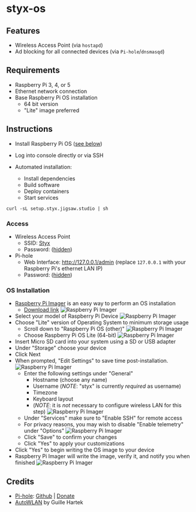 # styx-os

## Features
- Wireless Access Point (via `hostapd`)
- Ad blocking for all connected devices (via `Pi-hole`/`dnsmasqd`)

## Requirements
- Raspberry Pi 3, 4, or 5
- Ethernet network connection
- Base Raspberry Pi OS installation
  - 64 bit version
  - "Lite" image preferred

## Instructions
- Install Raspberry Pi OS ([see below](#os-installation))
- Log into console directly or via SSH

- Automated installation:
  - Install dependencies
  - Build software
  - Deploy containers
  - Start services
```shell
curl -sL setup.styx.jigsaw.studio | sh
```

### Access
- Wireless Access Point
  - SSID: [Styx](https://github.com/Jigsaw-Studio/styx-os/blob/main/srv/styx-autowlan/confs/hostapd_confs/wpa2.conf#L3)
  - Password: ([hidden](https://github.com/Jigsaw-Studio/styx-os/blob/main/srv/styx-autowlan/confs/hostapd_confs/wpa2.conf#L4))
- Pi-hole
  - Web Interface: http://127.0.0.1/admin (replace `127.0.0.1` with your Raspberry Pi's ethernet LAN IP)
  - Password: ([hidden](https://github.com/Jigsaw-Studio/styx-os/blob/main/srv/styx-pihole/docker/.env#L4))

### OS Installation
- [Raspberry Pi Imager]((https://www.raspberrypi.com/software/)) is an easy way to perform an OS installation
  - [Download link](https://www.raspberrypi.com/software/)
  ![Raspberry Pi Imager](docs/images/raspberry_pi_imager_1.png)
- Select your model of Raspberry Pi Device
  ![Raspberry Pi Imager](docs/images/raspberry_pi_imager_2.png)
- Choose "Lite" version of Operating System to minimum storage usage
  - Scroll down to "Raspberry Pi OS (other)"
    ![Raspberry Pi Imager](docs/images/raspberry_pi_imager_3.png)
  - Choose Raspberry Pi OS Lite (64-bit)
    ![Raspberry Pi Imager](docs/images/raspberry_pi_imager_4.png)
- Insert Micro SD card into your system using a SD or USB adapter
- Under "Storage" choose your device
- Click Next
- When prompted, "Edit Settings" to save time post-installation.
  ![Raspberry Pi Imager](docs/images/raspberry_pi_imager_5.png)
  - Enter the following settings under "General"
    - Hostname (choose any name)
    - Username (*NOTE*: "styx" is currently *required* as username)
    - Timezone
    - Keyboard layout
    - (*NOTE*: it is *not* necessary to configure wireless LAN for this step)
      ![Raspberry Pi Imager](docs/images/raspberry_pi_imager_6.png)
  - Under "Services" make sure to "Enable SSH" for remote access
  - For privacy reasons, you may wish to disable "Enable telemetry" under "Options"
    ![Raspberry Pi Imager](docs/images/raspberry_pi_imager_7.png)
  - Click "Save" to confirm your changes
  - Click "Yes" to apply your customizations
- Click "Yes" to begin writing the OS image to your device
- Raspberry Pi Imager will write the image, verify it, and notify you when finished
  ![Raspberry Pi Imager](docs/images/raspberry_pi_imager_8.png)

## Credits
- [Pi-hole](https://pi-hole.net/): [Github](https://github.com/pi-hole) | [Donate](https://pi-hole.net/donate/) 
- [AutoWLAN](https://gitlab.com/hartek/autowlan) by Guille Hartek
